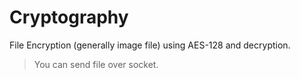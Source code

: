 # Cryptography
File Encryption (generally image file) using AES-128 and decryption.
> You can send file over socket.
